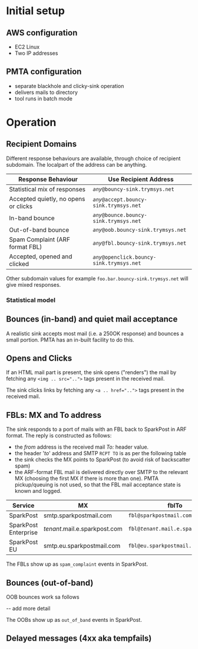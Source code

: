 
# Initial setup
## AWS configuration
- EC2 Linux
- Two IP addresses

## PMTA configuration
- separate blackhole and clicky-sink operation
- delivers mails to directory
- tool runs in batch mode

# Operation

## Recipient Domains

Different response behaviours are available, through choice of recipient subdomain.  The localpart of the address can be anything.

|Response Behaviour|Use Recipient Address|
|-------------|--------------------------|
|Statistical mix of responses|_`any`_`@bouncy-sink.trymsys.net`|
|Accepted quietly, no opens or clicks|_`any`_`@accept.bouncy-sink.trymsys.net`|
|In-band bounce|_`any`_`@bounce.bouncy-sink.trymsys.net`|
|Out-of-band bounce|_`any`_`@oob.bouncy-sink.trymsys.net`|
|Spam Complaint (ARF format FBL) |_`any`_`@fbl.bouncy-sink.trymsys.net`|
|Accepted, opened and clicked |_`any`_`@openclick.bouncy-sink.trymsys.net`|

Other subdomain values for example `foo.bar.bouncy-sink.trymsys.net` will give mixed responses.

### Statistical model

## Bounces (in-band) and quiet mail acceptance

A realistic sink accepts most mail (i.e. a 250OK response) and bounces a small portion. PMTA has an in-built facility to do this.

## Opens and Clicks
If an HTML mail part is present, the sink opens ("renders") the mail by fetching any `<img .. src="..">` tags present in the received mail.

The sink clicks links by fetching any  `<a .. href="..">` tags present in the received mail.

## FBLs: MX and To address

The sink responds to a port of mails with an FBL back to SparkPost in ARF format.  The reply is constructed as follows:

- the _from_ address is the received mail _To:_ header value.
- the header '_to_' address and SMTP `RCPT TO` is as per the following table
- the sink checks the MX points to SparkPost (to avoid risk of backscatter spam)
- the ARF-format FBL mail is delivered directly over SMTP to the relevant MX (choosing the first MX if there is more than one).
PMTA pickup/queuing is not used, so that the FBL mail acceptance state is known and logged.

|Service |MX |fblTo |
|--------|---|------|
|SparkPost|smtp.sparkpostmail.com|`fbl@sparkpostmail.com`|
|SparkPost Enterprise|*tenant*.mail.e.sparkpost.com|`fbl@`_`tenant`_`.mail.e.sparkpost.com`
|SparkPost EU|smtp.eu.sparkpostmail.com|`fbl@eu.sparkpostmail.com`|

The FBLs show up as `spam_complaint` events in SparkPost.

## Bounces (out-of-band)

OOB bounces work sa follows

-- add more detail

The OOBs show up as `out_of_band` events in SparkPost.

## Delayed messages (4xx aka tempfails)
